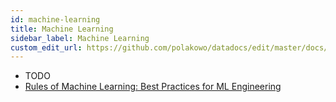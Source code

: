 ```yaml
---
id: machine-learning
title: Machine Learning
sidebar_label: Machine Learning
custom_edit_url: https://github.com/polakowo/datadocs/edit/master/docs/machine-learning/machine-learning.md
---
```


- TODO
- [Rules of Machine Learning: Best Practices for ML Engineering](http://martin.zinkevich.org/rules_of_ml/rules_of_ml.pdf)